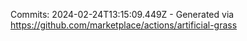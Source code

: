 Commits: 2024-02-24T13:15:09.449Z - Generated via https://github.com/marketplace/actions/artificial-grass
<br>
